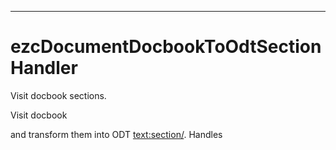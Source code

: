 ***

# ezcDocumentDocbookToOdtSectionHandler

Visit docbook sections.

Visit docbook <section/> and transform them into ODT <text:section/>.
Handles <title/> nodes in addition.

* Full name: `\ezcDocumentDocbookToOdtSectionHandler`
* Parent class: [`\ezcDocumentDocbookToOdtBaseHandler`](./ezcDocumentDocbookToOdtBaseHandler.md)



## Properties


### level

Current section nesting level in the docbook document.

```php
protected int $level
```






***

### lastSectionId

Last auto-generated section ID.

```php
protected int $lastSectionId
```






***

## Methods


### handle

Handle a node

```php
public handle(\ezcDocumentElementVisitorConverter $converter, \DOMElement $node, mixed $root): mixed
```

Handle / transform a given node, and return the result of the
conversion.






**Parameters:**

| Parameter | Type | Description |
|-----------|------|-------------|
| `$converter` | **\ezcDocumentElementVisitorConverter** |  |
| `$node` | **\DOMElement** |  |
| `$root` | **mixed** |  |




***

### handleTitle

Handles the <title/> element.

```php
protected handleTitle(\ezcDocumentElementVisitorConverter $converter, \DOMElement $node, mixed $root): mixed
```








**Parameters:**

| Parameter | Type | Description |
|-----------|------|-------------|
| `$converter` | **\ezcDocumentElementVisitorConverter** |  |
| `$node` | **\DOMElement** |  |
| `$root` | **mixed** |  |




***

### createRefMark

createRefMark

```php
protected createRefMark(mixed $h, mixed $node): void
```








**Parameters:**

| Parameter | Type | Description |
|-----------|------|-------------|
| `$h` | **mixed** |  |
| `$node` | **mixed** |  |




***

### handleSection

Handles the <section/> element.

```php
protected handleSection(\ezcDocumentElementVisitorConverter $converter, \DOMElement $node, mixed $root): mixed
```








**Parameters:**

| Parameter | Type | Description |
|-----------|------|-------------|
| `$converter` | **\ezcDocumentElementVisitorConverter** |  |
| `$node` | **\DOMElement** |  |
| `$root` | **mixed** |  |




***

### generateId

Generates a section ID.

```php
protected generateId(): string
```











***


## Inherited methods


### __construct

Creates a new handler which utilizes the given $styler.

```php
public __construct(\ezcDocumentOdtStyler $styler): mixed
```








**Parameters:**

| Parameter | Type | Description |
|-----------|------|-------------|
| `$styler` | **\ezcDocumentOdtStyler** |  |




***

### handle

Handle a node.

```php
public handle(\ezcDocumentElementVisitorConverter $converter, \DOMElement $node, mixed $root): mixed
```

Handle / transform a given node, and return the result of the
conversion.


* This method is **abstract**.



**Parameters:**

| Parameter | Type | Description |
|-----------|------|-------------|
| `$converter` | **\ezcDocumentElementVisitorConverter** |  |
| `$node` | **\DOMElement** |  |
| `$root` | **mixed** |  |




***


***
> Automatically generated from source code comments on 2022-06-25 using [phpDocumentor](http://www.phpdoc.org/) and [saggre/phpdocumentor-markdown](https://github.com/Saggre/phpDocumentor-markdown)
